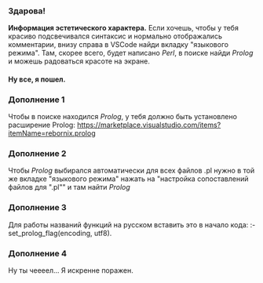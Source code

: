 ### Здарова!
**Информация эстетического характера.**
Если хочешь, чтобы у тебя красиво подсвечивался синтаксис и нормально отображались комментарии, внизу справа в VSCode найди вкладку "языкового режима". Там, скорее всего, будет написано *Perl*, в поиске найди *Prolog* и можешь радоваться красоте на экране.
#### Ну все, я пошел.
### Дополнение 1
Чтобы в поиске находился *Prolog*, у тебя должно быть установлено расширение Prolog: https://marketplace.visualstudio.com/items?itemName=rebornix.prolog
### Дополнение 2
Чтобы *Prolog* выбирался автоматически для всех файлов .pl нужно в той же вкладке "языкового режима" нажать на "настройка сопоставлений файлов для ".pl"" и там найти *Prolog*
### Дополнение 3
Для работы названий функций на русском вставить это в начало кода:
:- set_prolog_flag(encoding, utf8).
### Дополнение 4
Ну ты чеееел... Я искренне поражен.